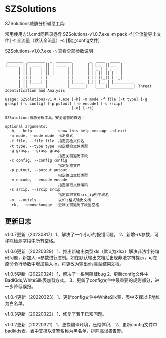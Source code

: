 # SZSolutions

SZSolutions威胁分析辅助工具:

常用使用方法cmd同目录运行
SZSolutions-v1.0.7.exe -m pack -f [全流量导出文件] -t 全流量（默认全流量）-c [指定config文件]

SZSolutions-v1.0.7.exe -h 查看全部参数说明
```shell
 _______  ________  _  _______        _  ____  _____
|_____  ||  ____  || ||_____  |      | ||__  ||___  |
      | || |    | || |      | |      | | _ | | _  | |
      | || |    | ||_|      | |      | || || || | | |
      | || |    | |         | |      | || ||_|| | |_|
      | || |____| |         | |_____ |_|| |__ | |_________
      |_||________|         |_______|   |____||___________| Threat Identification and Analysis

usage: SZSolutions-v1.0.7.exe [-h] -m mode -f file [-t type] [-g grasp] [-c config] [-p putout] [-e encode] [-s srcip]
                              [-o] [-rk]

SZSolutions威胁分析工具，安全运营的首选！

optional arguments:
  -h, --help            show this help message and exit
  -m mode, --mode mode  指定模式
  -f file, --file file  指定受检文件名
  -t type, --type type  指定受检文件类型
  -g grasp, --grasp grasp
                        指定关键遍历字段
  -c config, --config config
                        指定配置文件
  -p putout, --putout putout
                        指定输出文档类型
  -e encode, --encode encode
                        指定读取文档编码
  -s srcip, --srcip srcip
                        指定读取文档src_ip列字段名
  -o, --outxls          以xls格式输出文档
  -rk, --removekongge   去除关键遍历字段里空格
```

更新日志
-----------------------------------------------------------
v1.0.7更新（20230817）
1、解决了一个小小的报错问题。
2、新增-rk参数，可移除检测字段中所有空格。

v1.0.6更新（20220329）
1、推出新输出类型xls（默认为xlsx）解决非法字符编码问题，新加入-o参数进行控制。如在默认输出文档后出现非法字符提示，可在原命令行参数中增加输入-o，将更改为输出xls类型结果文档。

v1.0.5更新（20220324）
1、解决了一系列隐藏bug
2、更新config文件中BadKids,WhiteSilk表加载方式。
3、更新了config文件中最重要的规则部分，进一步降低误报。 

v1.0.4更新（20220323）
1、更新config文件中WhiteSilk表，表中支撑以IP地址为白名单。

v1.0.3更新（20220322）
1、修复了若干已知问题。

v1.0.2更新（20220321）
1、更换编译环境，压缩体积。
2、更新config文件中badkids表，表中支撑以告警名称为黑名单，排除高误报告警。



